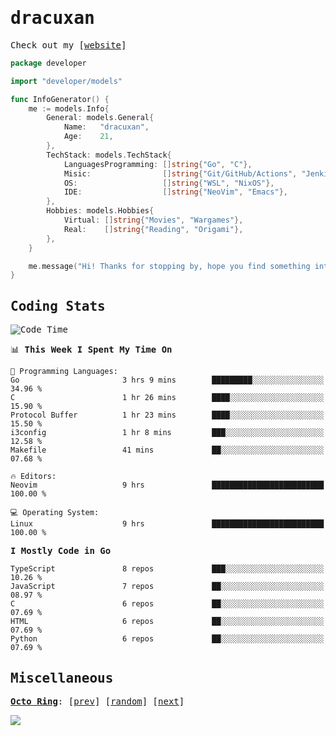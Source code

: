 <!-- Banner -->
<!--
<img src="https://i.imgur.com/mz4ym1F.png" style="max-height:550px"/>
-->


<samp>
	
<!-- Coded Intro -->
	
# dracuxan


Check out my [[website](https://bynisarg.in/)]

```go
package developer

import "developer/models"

func InfoGenerator() {
	me := models.Info{
		General: models.General{
			Name:   "dracuxan",
			Age:    21,
		},
		TechStack: models.TechStack{
			LanguagesProgramming: []string{"Go", "C"},
			Misic:                []string{"Git/GitHub/Actions", "Jenkins", "Docker"},
			OS:     			  []string{"WSL", "NixOS"},
			IDE:                  []string{"NeoVim", "Emacs"},
		},
		Hobbies: models.Hobbies{
			Virtual: []string{"Movies", "Wargames"},
			Real:    []string{"Reading", "Origami"},
		},		
	}

	me.message("Hi! Thanks for stopping by, hope you find something interesting!") 
}
```

## Coding Stats


<!--START_SECTION:waka-->
![Code Time](http://img.shields.io/badge/Code%20Time-379%20hrs%2015%20mins-blue)

📊 **This Week I Spent My Time On** 

```text
💬 Programming Languages: 
Go                       3 hrs 9 mins        █████████░░░░░░░░░░░░░░░░   34.96 % 
C                        1 hr 26 mins        ████░░░░░░░░░░░░░░░░░░░░░   15.90 % 
Protocol Buffer          1 hr 23 mins        ████░░░░░░░░░░░░░░░░░░░░░   15.50 % 
i3config                 1 hr 8 mins         ███░░░░░░░░░░░░░░░░░░░░░░   12.58 % 
Makefile                 41 mins             ██░░░░░░░░░░░░░░░░░░░░░░░   07.68 % 

🔥 Editors: 
Neovim                   9 hrs               █████████████████████████   100.00 % 

💻 Operating System: 
Linux                    9 hrs               █████████████████████████   100.00 % 
```

**I Mostly Code in Go** 

```text
TypeScript               8 repos             ███░░░░░░░░░░░░░░░░░░░░░░   10.26 % 
JavaScript               7 repos             ██░░░░░░░░░░░░░░░░░░░░░░░   08.97 % 
C                        6 repos             ██░░░░░░░░░░░░░░░░░░░░░░░   07.69 % 
HTML                     6 repos             ██░░░░░░░░░░░░░░░░░░░░░░░   07.69 % 
Python                   6 repos             ██░░░░░░░░░░░░░░░░░░░░░░░   07.69 % 
```




<!--END_SECTION:waka-->

## Miscellaneous

[**Octo Ring**](https://octo-ring.com/):
[[prev](https://octo-ring.com/p/dracuxan/prev)]  [[random](https://octo-ring.com/p/dracuxan/random)]  [[next](https://octo-ring.com/p/dracuxan/next)]

![](https://komarev.com/ghpvc/?username=dracuxan&style=flat-square)

</samp>
